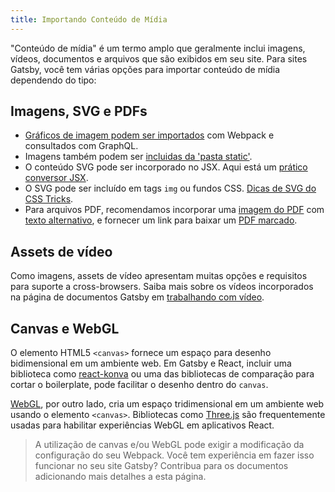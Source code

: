 ```yaml
---
title: Importando Conteúdo de Mídia
---
```


"Conteúdo de mídia" é um termo amplo que geralmente inclui imagens, vídeos, documentos e arquivos que são exibidos em seu site. Para sites Gatsby, você tem várias opções para importar conteúdo de mídia dependendo do tipo:

## Imagens, SVG e PDFs

- [Gráficos de imagem podem ser importados](/docs/importing-assets-in-files/) com Webpack e consultados com GraphQL.
- Imagens também podem ser [incluidas da 'pasta static'](/docs/static-folder/).
- O conteúdo SVG pode ser incorporado no JSX. Aqui está um [prático conversor JSX](https://transform.tools/svg-to-jsx).
- O SVG pode ser incluído em tags `img` ou fundos CSS. [Dicas de SVG do CSS Tricks](https://css-tricks.com/using-svg/).
- Para arquivos PDF, recomendamos incorporar uma [imagem do PDF](https://helpx.adobe.com/acrobat/using/exporting-pdfs-file-formats.html) com [texto alternativo](https://a11y-101.com/development/infographics), e fornecer um link para baixar um [PDF marcado](https://helpx.adobe.com/acrobat/using/creating-accessible-pdfs.html).

## Assets de vídeo

Como imagens, assets de vídeo apresentam muitas opções e requisitos para suporte a cross-browsers. Saiba mais sobre os vídeos incorporados na página de documentos Gatsby em [trabalhando com vídeo](/docs/working-with-video/).

## Canvas e WebGL

O elemento HTML5 `<canvas>` fornece um espaço para desenho bidimensional em um ambiente web. Em Gatsby e React, incluir uma biblioteca como [react-konva](https://github.com/konvajs/react-konva) ou uma das bibliotecas de comparação para cortar o boilerplate, pode facilitar o desenho dentro do `canvas`.

[WebGL](https://developer.mozilla.org/en-US/docs/Web/API/WebGL_API/Tutorial/Getting_started_with_WebGL), por outro lado, cria um espaço tridimensional em um ambiente web usando o elemento `<canvas>`. Bibliotecas como [Three.js](https://threejs.org/) são frequentemente usadas para habilitar experiências WebGL em aplicativos React.

> A utilização de canvas e/ou WebGL pode exigir a modificação da configuração do seu Webpack. Você tem experiência em fazer isso funcionar no seu site Gatsby? Contribua para os documentos adicionando mais detalhes a esta página.
